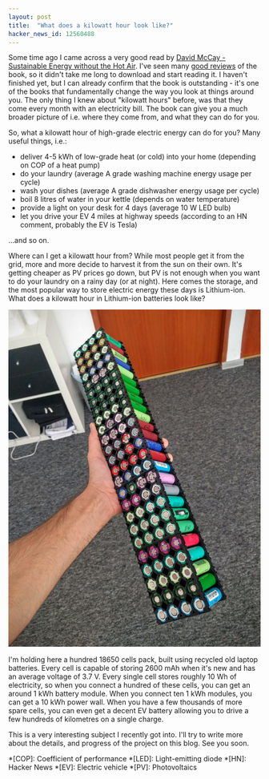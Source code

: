 ```yaml
---
layout: post
title:  "What does a kilowatt hour look like?"
hacker_news_id: 12560488
---
```


Some time ago I came across a very good read by [David McCay - Sustainable Energy without the Hot Air](https://www.withouthotair.com/). I've seen many [good reviews](https://www.gatesnotes.com/Books/Clear-Thinking-on-the-Topic-of-Energy) of the book, so it didn't take me long to download and start reading it. I haven't finished yet, but I can already confirm that the book is outstanding - it's one of the books that fundamentally change the way you look at things around you. The only thing I knew about "kilowatt hours" before, was that they come every month with an electricity bill. The book can give you a much broader picture of i.e. where they come from, and what they can do for you.

So, what a kilowatt hour of high-grade electric energy can do for you? Many useful things, i.e.:

- deliver 4-5 kWh of low-grade heat (or cold) into your home (depending on COP of a heat pump)
- do your laundry (average A grade washing machine energy usage per cycle)
- wash your dishes (average A grade dishwasher energy usage per cycle)
- boil 8 litres of water in your kettle (depends on water temperature)
- provide a light on your desk for 4 days (average 10 W LED bulb)
- let you drive your EV 4 miles at highway speeds (according to an HN comment, probably the EV is Tesla)

…and so on.

Where can I get a kilowatt hour from? While most people get it from the grid, more and more decide to harvest it from the sun on their own. It's getting cheaper as PV prices go down, but PV is not enough when you want to do your laundry on a rainy day (or at night). Here comes the storage, and the most popular way to store electric energy these days is Lithium-ion. What does a kilowatt hour in Lithium-ion batteries look like?

![1 kWh in Li-Ion 18650 cells](/i/IMG_20160922_123751.jpg)

I'm holding here a hundred 18650 cells pack, built using recycled old laptop batteries. Every cell is capable of storing 2600&nbsp;mAh when it's new and has an average voltage of 3.7&nbsp;V. Every single cell stores roughly 10&nbsp;Wh of electricity, so when you connect a hundred of these cells, you can get an around 1&nbsp;kWh battery module. When you connect ten 1&nbsp;kWh modules, you can get a 10&nbsp;kWh power wall. When you have a few thousands of more spare cells, you can even get a decent EV battery allowing you to drive a few hundreds of kilometres on a single charge.

This is a very interesting subject I recently got into. I'll try to write more about the details, and progress of the project on this blog. See you soon.

*[COP]: Coefficient of performance
*[LED]: Light-emitting diode
*[HN]: Hacker News
*[EV]: Electric vehicle
*[PV]: Photovoltaics
